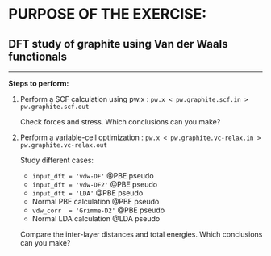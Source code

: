 # PURPOSE OF THE EXERCISE:
## DFT study of graphite using Van der Waals functionals
------------------------------------------------------------------------------------

**Steps to perform:**

1. Perform a SCF calculation using pw.x : `pw.x < pw.graphite.scf.in > pw.graphite.scf.out`
 
   Check forces and stress. Which conclusions can you make?

2. Perform a variable-cell optimization : `pw.x < pw.graphite.vc-relax.in > pw.graphite.vc-relax.out`

   Study different cases:
   - `input_dft = 'vdw-DF'`    @PBE pseudo
   - `input_dft = 'vdw-DF2'`   @PBE pseudo
   - `input_dft = 'LDA'`       @PBE pseudo
   - Normal PBE calculation  @PBE pseudo
   - `vdw_corr  = 'Grimme-D2'` @PBE pseudo
   - Normal LDA calculation  @LDA pseudo

   Compare the inter-layer distances and total energies. Which conclusions can you make?


